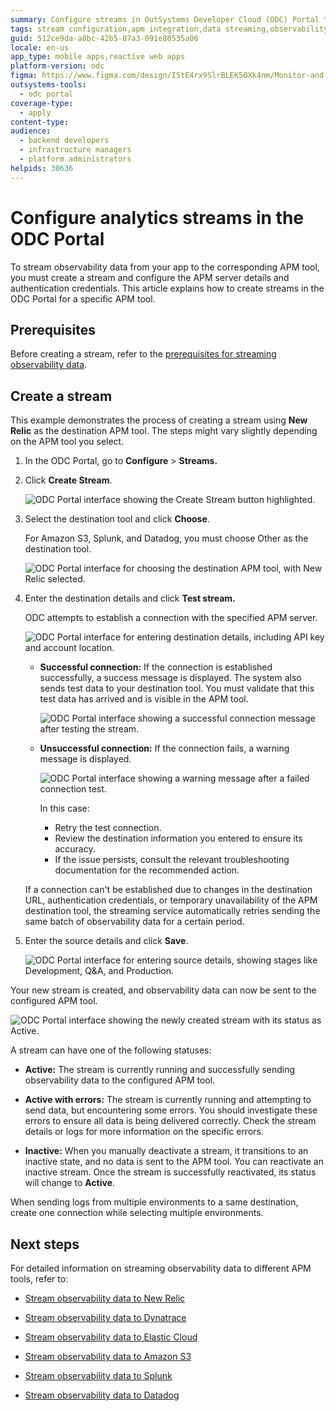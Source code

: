 ```yaml
---
summary: Configure streams in OutSystems Developer Cloud (ODC) Portal to send observability data to APM tools with server details and authentication.
tags: stream configuration,apm integration,data streaming,observability
guid: 512ce9da-a8bc-42b5-87a3-091e80535a06
locale: en-us
app_type: mobile apps,reactive web apps
platform-version: odc
figma: https://www.figma.com/design/IStE4rx9SlrBLEK5OXk4nm/Monitor-and-troubleshoot-apps?node-id=3814-102
outsystems-tools:
  - odc portal
coverage-type:
  - apply
content-type: 
audience:
  - backend developers
  - infrastructure managers
  - platform administrators
helpids: 30636
---
```


# Configure analytics streams in the ODC Portal

To stream observability data from your app to the corresponding APM tool, you must create a stream and configure the APM server details and authentication credentials. This article explains how to create streams in the ODC Portal for a specific APM tool.

## Prerequisites

Before creating a stream, refer to the [prerequisites for streaming observability data](stream-app-analytics-overview.md#prerequisites).

## Create a stream

This example demonstrates the process of creating a stream using **New Relic** as the destination APM tool. The steps might vary slightly depending on the APM tool you select.

1. In the ODC Portal, go to **Configure** > **Streams.**  

1. Click **Create Stream**.

   ![ODC Portal interface showing the Create Stream button highlighted.](images/app-analytics-create-pl.png "Create Stream Button")

1. Select the destination tool and click **Choose**.  

    <div class="info" markdown="1">

    For Amazon S3, Splunk, and Datadog, you must choose Other as the destination tool.

    </div>

   ![ODC Portal interface for choosing the destination APM tool, with New Relic selected.](images/app-analytics-tool-pl.png "Choose Destination Tool")  

1. Enter the destination details and click **Test stream.**

    ODC attempts to establish a connection with the specified APM server.

    ![ODC Portal interface for entering destination details, including API key and account location.](images/app-analytics-destination-pl.png "Enter Destination Details")

    * **Successful connection:** If the connection is established successfully, a success message is displayed. The system also sends test data to your destination  tool. You must validate that this test data has arrived and is visible in the APM tool.

        ![ODC Portal interface showing a successful connection message after testing the stream.](images/app-analytics-success-pl.png "Successful Connection")

    * **Unsuccessful connection:** If the connection fails, a warning message is displayed. 
        
        ![ODC Portal interface showing a warning message after a failed connection test.](images/app-analytics-fail-pl.png "Unsuccessful Connection")

        In this case:  

        * Retry the test connection.  
        * Review the destination information you entered to ensure its accuracy.  
        * If the issue persists, consult the relevant troubleshooting documentation for the recommended action. 

    <div class="info" markdown="1">
    
    If a connection can't be established due to changes in the destination URL, authentication credentials, or temporary unavailability of the APM destination tool, the streaming service automatically retries sending the same batch of observability data for a certain period.

    </div>

1. Enter the source details and click **Save**.

    ![ODC Portal interface for entering source details, showing stages like Development, Q&A, and Production.](images/app-analytics-source-pl.png "Enter Source Details")

Your new stream is created, and observability data can now be sent to the configured APM tool.

![ODC Portal interface showing the newly created stream with its status as Active.](images/app-analytics-saved-pl.png "Stream Created")

A stream can have one of the following statuses:

* **Active:** The stream is currently running and successfully sending observability data to the configured APM tool.  

* **Active with errors:** The stream is currently running and attempting to send data, but encountering some errors. You should investigate these errors to ensure all data is being delivered correctly. Check the stream details or logs for more information on the specific errors.  

* **Inactive:**  When you manually deactivate a stream, it transitions to an inactive state, and no data is sent to the APM tool. You can reactivate an inactive stream. Once the stream is successfully reactivated, its status will change to **Active**.


<div class="info" markdown="1">

When sending logs from multiple environments to a same destination, create one connection while selecting multiple environments.

</div>

## Next steps

For detailed information on streaming observability data to different APM tools, refer to:

* [Stream observability data to New Relic](stream-app-analytics-new-relic.md)

* [Stream observability data to Dynatrace](stream-app-analytics-dynatrace.md)

* [Stream observability data to Elastic Cloud](stream-app-analytics-elastic.md)

* [Stream observability data to Amazon S3](stream-app-analytics-amazon-s3.md)

* [Stream observability data to Splunk](stream-app-analytics-splunk.md)

* [Stream observability data to Datadog](stream-app-analytics-datadog.md)


